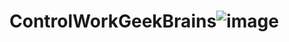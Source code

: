 
# ControlWorkGeekBrains![image](https://user-images.githubusercontent.com/87547805/173489160-8642bdd8-ce5a-4d68-b6a7-df32bd8ba541.png)
